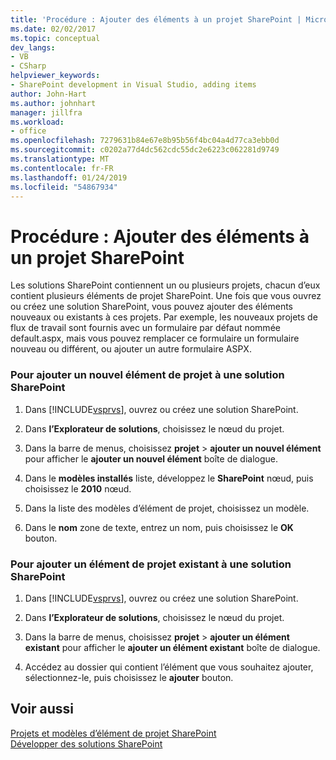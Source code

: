 ```yaml
---
title: 'Procédure : Ajouter des éléments à un projet SharePoint | Microsoft Docs'
ms.date: 02/02/2017
ms.topic: conceptual
dev_langs:
- VB
- CSharp
helpviewer_keywords:
- SharePoint development in Visual Studio, adding items
author: John-Hart
ms.author: johnhart
manager: jillfra
ms.workload:
- office
ms.openlocfilehash: 7279631b84e67e8b95b56f4bc04a4d77ca3ebb0d
ms.sourcegitcommit: c0202a77d4dc562cdc55dc2e6223c062281d9749
ms.translationtype: MT
ms.contentlocale: fr-FR
ms.lasthandoff: 01/24/2019
ms.locfileid: "54867934"
---
```

# <a name="how-to-add-items-to-a-sharepoint-project"></a>Procédure : Ajouter des éléments à un projet SharePoint
  Les solutions SharePoint contiennent un ou plusieurs projets, chacun d’eux contient plusieurs éléments de projet SharePoint. Une fois que vous ouvrez ou créez une solution SharePoint, vous pouvez ajouter des éléments nouveaux ou existants à ces projets. Par exemple, les nouveaux projets de flux de travail sont fournis avec un formulaire par défaut nommée default.aspx, mais vous pouvez remplacer ce formulaire un formulaire nouveau ou différent, ou ajouter un autre formulaire ASPX.  
  
### <a name="to-add-a-new-project-item-to-a-sharepoint-solution"></a>Pour ajouter un nouvel élément de projet à une solution SharePoint  
  
1.  Dans [!INCLUDE[vsprvs](../sharepoint/includes/vsprvs-md.md)], ouvrez ou créez une solution SharePoint.  
  
2.  Dans **l’Explorateur de solutions**, choisissez le nœud du projet.  
  
3.  Dans la barre de menus, choisissez **projet** > **ajouter un nouvel élément** pour afficher le **ajouter un nouvel élément** boîte de dialogue.  
  
4.  Dans le **modèles installés** liste, développez le **SharePoint** nœud, puis choisissez le **2010** nœud.  
  
5.  Dans la liste des modèles d’élément de projet, choisissez un modèle.  
  
6.  Dans le **nom** zone de texte, entrez un nom, puis choisissez le **OK** bouton.  
  
### <a name="to-add-an-existing-project-item-to-a-sharepoint-solution"></a>Pour ajouter un élément de projet existant à une solution SharePoint  
  
1.  Dans [!INCLUDE[vsprvs](../sharepoint/includes/vsprvs-md.md)], ouvrez ou créez une solution SharePoint.  
  
2.  Dans **l’Explorateur de solutions**, choisissez le nœud du projet.  
  
3.  Dans la barre de menus, choisissez **projet** > **ajouter un élément existant** pour afficher le **ajouter un élément existant** boîte de dialogue.  
  
4.  Accédez au dossier qui contient l’élément que vous souhaitez ajouter, sélectionnez-le, puis choisissez le **ajouter** bouton.  
  
## <a name="see-also"></a>Voir aussi
 [Projets et modèles d’élément de projet SharePoint](../sharepoint/sharepoint-project-and-project-item-templates.md)   
 [Développer des solutions SharePoint](../sharepoint/developing-sharepoint-solutions.md)  
